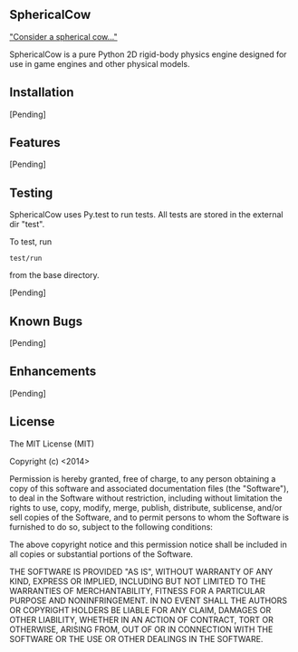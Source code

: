 SphericalCow
-------------

["Consider a spherical cow..."](http://en.wikipedia.org/wiki/Spherical_cow)

SphericalCow is a pure Python 2D rigid-body physics engine designed for use in game engines and other physical models.

Installation
------------

[Pending]

Features
--------

[Pending]

Testing
-------

SphericalCow uses Py.test to run tests. All tests are stored in the external dir "test".

To test, run

	test/run

from the base directory.

[Pending]

Known Bugs
----------

[Pending]

Enhancements
------------

[Pending]

License
-------

The MIT License (MIT)

Copyright (c) <2014> <Dominic Adams>

Permission is hereby granted, free of charge, to any person obtaining a copy
of this software and associated documentation files (the "Software"), to deal
in the Software without restriction, including without limitation the rights
to use, copy, modify, merge, publish, distribute, sublicense, and/or sell
copies of the Software, and to permit persons to whom the Software is
furnished to do so, subject to the following conditions:

The above copyright notice and this permission notice shall be included in
all copies or substantial portions of the Software.

THE SOFTWARE IS PROVIDED "AS IS", WITHOUT WARRANTY OF ANY KIND, EXPRESS OR
IMPLIED, INCLUDING BUT NOT LIMITED TO THE WARRANTIES OF MERCHANTABILITY,
FITNESS FOR A PARTICULAR PURPOSE AND NONINFRINGEMENT. IN NO EVENT SHALL THE
AUTHORS OR COPYRIGHT HOLDERS BE LIABLE FOR ANY CLAIM, DAMAGES OR OTHER
LIABILITY, WHETHER IN AN ACTION OF CONTRACT, TORT OR OTHERWISE, ARISING FROM,
OUT OF OR IN CONNECTION WITH THE SOFTWARE OR THE USE OR OTHER DEALINGS IN
THE SOFTWARE.